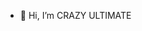 - 👋 Hi, I’m CRAZY ULTIMATE 


<!---
scandalizard/scandalizard is a ✨ special ✨ repository because its `README.md` (this file) appears on your GitHub profile.
You can click the Preview link to take a look at your changes.
--->
